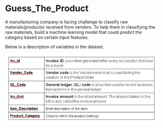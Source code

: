 # Guess_The_Product

A manufacturing company is facing challenge to classify raw materials(products) received from vendors. To help them in classifying the raw materials, build a machine learning model that could predict the category based on certain input features. 


Below is a description of variables in the dataset.

![image](https://github.com/diproy11/Guess_The_Product/blob/main/Capture_G_T_P.JPG)